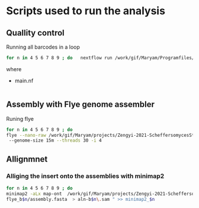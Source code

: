 # Scripts used to run the analysis

## Quallity control

Running all barcodes in a loop

```bash
for n in 4 5 6 7 8 9 ; do   nextflow run /work/gif/Maryam/Programfiles/nanoQCtrim/main.nf --fastqs ../00-RawData/barcode1$n/combine-barcode1$n.fastq   --outdir output-barcode1$n  --options '-middle_threshold 100' -profile nova,singularity; done
```

where
* main.nf
```bash

```

## Assembly with Flye genome assembler

Runing flye

```bash
for n in 4 5 6 7 8 9 ; do
flye --nano-raw /work/gif/Maryam/projects/Zengyi-2021-ScheffersomycesStipitis/01-QC/output-barcode$n/trimmedReads/FAO68114_pass_barcode$n_598c81f2_0_adaptersRemoved.fastq --out-dir out_barcode$n
 --genome-size 15m --threads 30 -i 4
 ```

## Allignmnet

### Alliging the insert onto the assemblies with minimap2

```bash
for n in 4 5 6 7 8 9 ; do
minimap2 -aLx map-ont  /work/gif/Maryam/projects/Zengyi-2021-ScheffersomycesStipitis/00-RawData/inserts-all.fasta  /work/gif/Maryam/projects/Zengyi-2021-ScheffersomycesStipitis/02-fly/out_
flye_b$n/assembly.fasta  > aln-b$n\.sam " >> minimap2_$n
```
